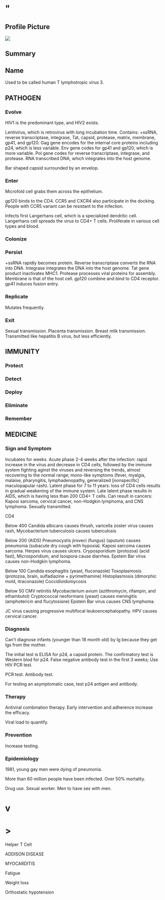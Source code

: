 # "

## Profile Picture

![](1.jpeg)

## Summary

## Name

Used to be called human T lymphotropic virus 3.

## PATHOGEN

### Evolve

HIV1 is the predominant type, and HIV2 exists.

Lentivirus, which is retrovirus with long incubation time.
Contains: +ssRNA, reverse transcriptase, integrase, Tat, capsid, protease, matrix, membrane, gp41, and gp120.
Gag gene encodes for the internal core proteins including p24, which is less variable.
Env gene codes for gp41 and gp120, which is more variable.
Pol gene codes for reverse transcriptase, integrase, and protease.
RNA transcribed DNA, which integrates into the host genome.

Bar shaped capsid surrounded by an envelop.

### Enter

Microfold cell grabs them across the epithelium.

gp120 binds to the CD4.
CCR5 and CXCR4 also participate in the docking.
People with CCR5 variant can be resistant to the infection.

Infects first Langerhans cell, which is a specialized dendritic cell.
Langerhans cell spreads the virus to CD4+ T cells.
Proliferate in various cell types and blood.

### Colonize

### Persist

+ssRNA rapidly becomes protein.
Reverse transcriptase converts the RNA into DNA.
Integrase integrates the DNA into the host genome.
Tat gene product inactivates MHC1.
Protease processes viral proteins for assembly.
Membrane is that of the host cell.
gp120 combine and bind to CD4 receptor.
gp41 induces fusion entry.

### Replicate

Mutates frequently.

### Exit

Sexual transmission.
Placenta transmission.
Breast milk transmission.
Transmitted like hepatitis B virus, but less efficiently.

## IMMUNITY

### Protect

### Detect

### Deploy

### Eliminate

### Remember

## MEDICINE

### Sign and Symptom

Incubates for weeks.
Acute phase 2-4 weeks after the infection: rapid increase in the virus and decrease in CD4 cells, followed by the immune system fighting aginst the viruses and reversing the trends, almost recovering to the normal range; mono-like symptoms (fever, myalgia, malaise, pharyngitis, lymphadenopathy, generalized [nonspecific] maculopapular rash).
Latent phase for 7 to 11 years: loss of CD4 cells results in gradual weakening of the immune system.
Late latent phase results in AIDS, which is having less than 200 CD4+ T cells.
Can result in cancers: Kaposi sarcoma, cervical cancer, non-Hodgkin lymphoma, and CNS lymphoma.
Sexually transmitted.

CD4

Below 400
Candida albicans causes thrush, varicella zoster virus causes rash, Mycobacterium tuberculosis causes tuberculosis

Below 200 (AIDS)
Pneumocystis jiroveci (fungus) (sputum) causes pneumonia (subacute dry cough with hypoxia).
Kaposi sarcoma causes sarcoma.
Herpes virus causes ulcers.
Cryposporidium (protozoa) (acid fast), Microsporidium, and Isospora cause diarrhea.
Epstein Bar virus causes non-Hodgkin lymphoma.

Below 100
Candida esophagitis (yeast, fluconazole)
Toxoplasmosis (protozoa, brain, sulfadiazine + pyrimethamine)
Histoplasmosis (dimorphic mold, itraconazole)
Coccidioidomycosis

Below 50
CMV retinitis
Mycobacterium avium (azithromycin, rifampin, and ethambutol)
Cryptococcal neoformans (yeast) causes meningitis (amphotericin and flucytosisne)
Epstein Bar virus causes CNS lymphoma.

JC virus causing progressive multifocal leukoencephalopathy.
HPV causes cervical cancer.

### Diagnosis

Can't diagnose infants (younger than 18 month old) by Ig because they get Igs from the mother.

The initial test is ELISA for p24, a capsid protein.
The confirmatory test is Western blod for p24.
False negative antibody test in the first 3 weeks; Use HIV PCR test.

PCR test.
Antibody test.

For testing an asymptomatic case, test p24 antigen and antibody.

### Therapy

Antiviral combination therapy.
Early intervention and adherence increase the efficacy.

Viral load to quantify.

### Prevention

Increase testing.

### Epidemiology

1981, young gay men were dying of pneumonia.

More than 60 million people have been infected.
Over 50% mortality.

Drug use.
Sexual worker.
Men to have sex with men.

# v

# >

Helper T Cell

ADDISON DISEASE

MYOCARDITIS

Fatigue

Weight loss

Orthostatic hypotension
